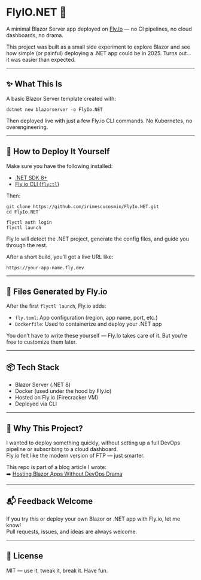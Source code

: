 # FlyIO.NET 🚀

A minimal Blazor Server app deployed on [Fly.Io](https://fly.io) — no CI pipelines, no cloud dashboards, no drama.

This project was built as a small side experiment to explore Blazor and see how simple (or painful) deploying a .NET app could be in 2025. Turns out... it was easier than expected.

---

## ✨ What This Is

A basic Blazor Server template created with:

`dotnet new blazorserver -o FlyIo.NET`

Then deployed live with just a few Fly.io CLI commands. No Kubernetes, no overengineering.

---

## 🚀 How to Deploy It Yourself

Make sure you have the following installed:

- [.NET SDK 8+](https://dotnet.microsoft.com/)
- [Fly.io CLI (`flyctl`)](https://fly.io/docs/hands-on/install-flyctl/)

Then:

```
git clone https://github.com/irimescucosmin/FlyIo.NET.git
cd FlyIo.NET`
```

```
flyctl auth login 
flyctl launch
```

Fly.Io will detect the .NET project, generate the config files, and guide you through the rest.

After a short build, you’ll get a live URL like:

`https://your-app-name.fly.dev`

---

## 🧾 Files Generated by Fly.io

After the first `flyctl launch`, Fly.io adds:

- `fly.toml`: App configuration (region, app name, port, etc.)
- `Dockerfile`: Used to containerize and deploy your .NET app

You don’t have to write these yourself — Fly.Io takes care of it. But you’re free to customize them later.

---

## 📦 Tech Stack

- Blazor Server (.NET 8)
- Docker (used under the hood by Fly.io)
- Hosted on Fly.io (Firecracker VM)
- Deployed via CLI

---

## 💭 Why This Project?

I wanted to deploy something quickly, without setting up a full DevOps pipeline or subscribing to a cloud dashboard.  
Fly.io felt like the modern version of FTP — just smarter.

This repo is part of a blog article I wrote:  
➡️ [Hosting Blazor Apps Without DevOps Drama](https://cosminirimescu.com/deploy-dotnet-flyio)

---

## 📬 Feedback Welcome

If you try this or deploy your own Blazor or .NET app with Fly.io, let me know!  
Pull requests, issues, and ideas are always welcome.

---

## 📝 License

MIT — use it, tweak it, break it. Have fun.
